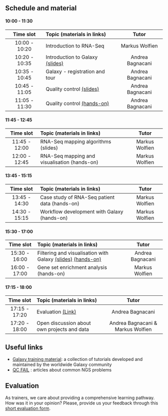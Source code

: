 ## Schedule and material

#### 10:00 - 11:30
| Time slot | Topic (materials in links) | Tutor |
| :---: | :--- | :---: |
| 10:00 - 10:20 | Introduction to RNA-Seq | Markus Wolfien |
| 10:20 - 10:35 | Introduction to Galaxy [(slides)](https://galaxyproject.github.io/training-material/topics/introduction/slides/introduction.html#1) | Andrea Bagnacani |
| 10:35 - 10:45 | Galaxy - registration and tour | Andrea Bagnacani |
| 10:45 - 11:05 | Quality control [(slides)](https://galaxyproject.github.io/training-material/topics/sequence-analysis/tutorials/quality-control/slides.html#1) | Andrea Bagnacani |
| 11:05 - 11:30 | Quality control [(hands-on)](https://galaxyproject.github.io/training-material/topics/sequence-analysis/tutorials/quality-control/tutorial.html) | Andrea Bagnacani |

#### 11:45 - 12:45
| Time slot     | Topic (materials in links) | Tutor |
| :---: | :--- | :---: |
| 11:45 - 12:00 | RNA-Seq mapping algorithms (slides) | Markus Wolfien |
| 12:00 - 12:45 | RNA-Seq mapping and visualisation (hands-on) | Markus Wolfien |

#### 13:45 - 15:15
| Time slot     | Topic (materials in links) | Tutor |
| :---: | :--- | :---: |
| 13:45 - 14:30 | Case study of RNA-Seq patient data (hands-on) | Markus Wolfien |
| 14:30 - 15:15 | Workflow development with Galaxy (hands-on) | Markus Wolfien |

#### 15:30 - 17:00
| Time slot     | Topic (materials in links) | Tutor |
| :---: | :--- | :---: |
| 15:30 - 16:00 | Filtering and visualisation with Galaxy [(slides)](https://galaxyproject.github.io/training-material/topics/transcriptomics/tutorials/rna-seq-viz-with-cummerbund/slides.html) [(hands-on)](https://galaxyproject.github.io/training-material/topics/transcriptomics/tutorials/rna-seq-viz-with-cummerbund/tutorial.html) | Andrea Bagnacani |
| 16:00 - 17:00 | Gene set enrichment analysis (hands-on) | Markus Wolfien |

#### 17:15 - 18:00
| Time slot     | Topic (materials in links) | Tutor |
| :---: | :--- | :---: |
| 17:15 - 17:20 | Evaluation [(Link)](https://de.surveymonkey.com/r/denbi-course?sc=rbc&id=000218)|  Andrea Bagnacani |
| 17:20 - 18:00 | Open discussion about own projects and data | Andrea Bagnacani & Markus Wolfien |


## Useful links
- [Galaxy training material](https://galaxyproject.github.io/training-material/): a collection of tutorials developed and maintained by the worldwide Galaxy community
- [QC FAIL](https://sequencing.qcfail.com/) : articles about common NGS problems


## Evaluation
As trainers, we care about providing a comprehensive learning pathway. How was it in your opinion? Please, provide us your feedback through this [short evaluation form](https://de.surveymonkey.com/r/denbi-course?sc=rbc&id=000218).
